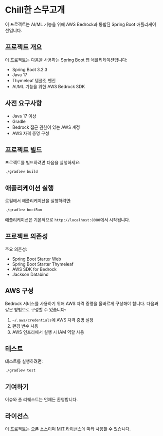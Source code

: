 # Chill한 스무고개

이 프로젝트는 AI/ML 기능을 위해 AWS Bedrock과 통합된 Spring Boot 애플리케이션입니다.

## 프로젝트 개요

이 프로젝트는 다음을 사용하는 Spring Boot 웹 애플리케이션입니다:
- Spring Boot 3.2.3
- Java 17
- Thymeleaf 템플릿 엔진
- AI/ML 기능을 위한 AWS Bedrock SDK

## 사전 요구사항

- Java 17 이상
- Gradle
- Bedrock 접근 권한이 있는 AWS 계정
- AWS 자격 증명 구성

## 프로젝트 빌드

프로젝트를 빌드하려면 다음을 실행하세요:

```bash
./gradlew build
```

## 애플리케이션 실행

로컬에서 애플리케이션을 실행하려면:

```bash
./gradlew bootRun
```

애플리케이션은 기본적으로 `http://localhost:8080`에서 시작됩니다.

## 프로젝트 의존성

주요 의존성:
- Spring Boot Starter Web
- Spring Boot Starter Thymeleaf
- AWS SDK for Bedrock
- Jackson Databind

## AWS 구성

Bedrock 서비스를 사용하기 위해 AWS 자격 증명을 올바르게 구성해야 합니다. 다음과 같은 방법으로 구성할 수 있습니다:
1. `~/.aws/credentials`에 AWS 자격 증명 설정
2. 환경 변수 사용
3. AWS 인프라에서 실행 시 IAM 역할 사용

## 테스트

테스트를 실행하려면:

```bash
./gradlew test
```

## 기여하기

이슈와 풀 리퀘스트는 언제든 환영합니다.

## 라이선스

이 프로젝트는 오픈 소스이며 [MIT 라이선스](LICENSE)에 따라 사용할 수 있습니다.
